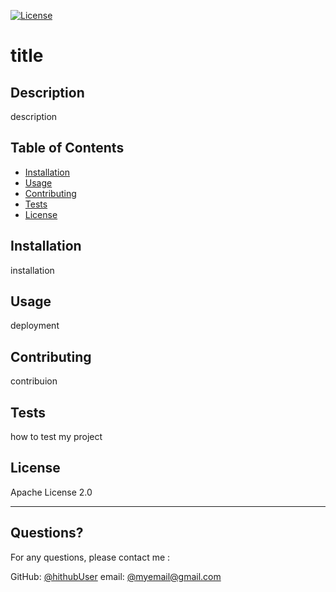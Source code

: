 
  [![License](https://img.shields.io/badge/License-Apache_2.0-blue.svg)](https://opensource.org/licenses/Apache-2.0)

  # title
  
  ## Description 

  description
  
  ## Table of Contents
  * [Installation](#installation)
  * [Usage](#usage)
  * [Contributing](#contributing)
  * [Tests](#tests)
  * [License](#license)
  
  ## Installation
  
  installation

  ## Usage 
  
  deployment

  ## Contributing
  
  contribuion

  ## Tests
  
  how to test my project

  ## License
  
  Apache License 2.0
  
  ---
  
  ## Questions?

  For any questions, please contact me :
 
  GitHub: [@hithubUser](https://api.github.com/users/hithubUser)
  email: [@myemail@gmail.com](myemail@gmail.com)


